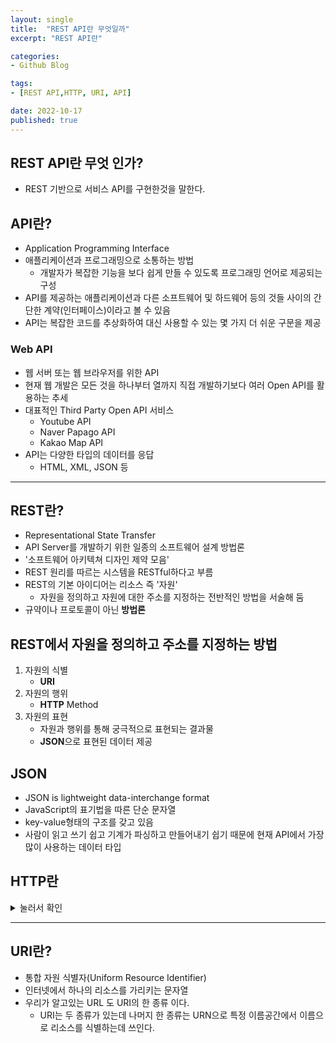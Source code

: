 ```yaml
---
layout: single
title:  "REST API란 무엇일까"
excerpt: "REST API란"

categories:
- Github Blog

tags:
- [REST API,HTTP, URI, API]

date: 2022-10-17
published: true
---
```


## REST API란 무엇 인가?

- REST 기반으로 서비스 API를 구현한것을 말한다.


## API란?

- Application Programming Interface
- 애플리케이션과 프로그래밍으로 소통하는 방법
    - 개발자가 복잡한 기능을 보다 쉽게 만들 수 있도록 프로그래밍 언어로 제공되는 구성
- API를 제공하는 애플리케이션과 다른 소프트웨어 및 하드웨어 등의 것들 사이의 간단한 계약(인터페이스)이라고 볼 수 있음
- API는 복잡한 코드를 추상화하여 대신 사용할 수 있는 몇 가지 더 쉬운 구문을 제공

### Web API

- 웹 서버 또는 웹 브라우저를 위한 API
- 현재 웹 개발은 모든 것을 하나부터 열까지 직접 개발하기보다 여러 Open API를 활용하는 추세
- 대표적인 Third Party Open API 서비스
    - Youtube API
    - Naver Papago API
    - Kakao Map API
- API는 다양한 타입의 데이터를 응답
    - HTML, XML, JSON 등

<hr>

## REST란?

- Representational State Transfer
- API Server를 개발하기 위한 일종의 소프트웨어 설계 방법론
- '소프트웨어 아키텍쳐 디자인 제약 모음'
- REST 원리를 따르는 시스템을 RESTful하다고 부름
- REST의 기본 아이디어는 리소스 즉 '자원'
    - 자원을 정의하고 자원에 대한 주소를 지정하는 전반적인 방법을 서술해 둠
- 규약이나 프로토콜이 아닌 **방법론**

## REST에서 자원을 정의하고 주소를 지정하는 방법

1. 자원의 식별
    - **URI**
2. 자원의 행위
    - **HTTP** Method
3. 자원의 표현
    - 자원과 행위를 통해 궁극적으로 표현되는 결과물
    - **JSON**으로 표현된 데이터 제공

## JSON

- JSON is lightweight data-interchange format
- JavaScript의 표기법을 따른 단순 문자열
- key-value형태의 구조를 갖고 있음
- 사람이 읽고 쓰기 쉽고 기계가 파싱하고 만들어내기 쉽기 때문에 현재 API에서 가장 많이 사용하는 데이터 타입
    


## HTTP란

<details>
<summary>눌러서 확인</summary>
<div markdown="1">

## HTTP란

- HyperText Transfer Protocol
- HTML 문서와 같은 리소스 들을 가져올 수 있도록 하는 프로토콜(규칙, 약속)
- 웹 상에서 컨텐츠를 전송하기 위한 약속
- 웹에서 이루어지는 모든 데이터 교환의 기초가 됨
- 다른 말로는 "클라이언트 - 서버 프로토콜" 이라고도 부름
- 클라이언트와 서버는 '요청(response)'과 '응답(response)' 형식의 메시지 교환에 의해 통신 함
- 실제로는 브라우저와 요청을 처리하는 서버 사이에는 더 많은 기술 및 컴퓨터들이 존재하 지만 이번 포스팅에서는 HTTP의 기본 명세에 대해서만 서술할 예정


## HTTP의 특징

### Stateless(무상태)

- 동일한 연결(connection)에서 연속적으로 수행되는 두 요청 사이에 링크가 없음
- 즉, 응답을 마치고 연결을 끊는 순간 클라이언트와 서버 간의 통신이 끝나며 상태 정보가 유지되지 않음
- 이는 특정 페이지와 일관되게 상호작용 하려는 사용자에게 문제가 될 수 있고 이를 해결하기 위해 쿠키와 세션을 사용해 서버 상태를 요청, 연결 함


## HTTP Request Methods

- 리소스에 대한 행위를 정의
- HTTP verbs 라고도 함
- HTTP Method 예시
    - GET, POST, PUT, DELETE

## HTTP response status codes

- 특정 HTTP요청이 성공적으로 완료 되었는지 여부를 나타냄
- 응답은 5개의 그룹으로 나뉨
    1. Informational response(100~199)
    2. Successful responses(200~299)
    3. Redirection messages(300~399)
    4. Client error responses(400~499)
    5. Server error responses(500~599)

</div>
</details>


<hr>

## URI란?

- 통합 자원 식별자(Uniform Resource Identifier)
- 인터넷에서 하나의 리소스를 가리키는 문자열
- 우리가 알고있는 URL 도 URI의 한 종류 이다.
    - URI는 두 종류가 있는데 나머지 한 종류는 URN으로 특정 이름공간에서 이름으로 리소스를 식별하는데 쓰인다.



